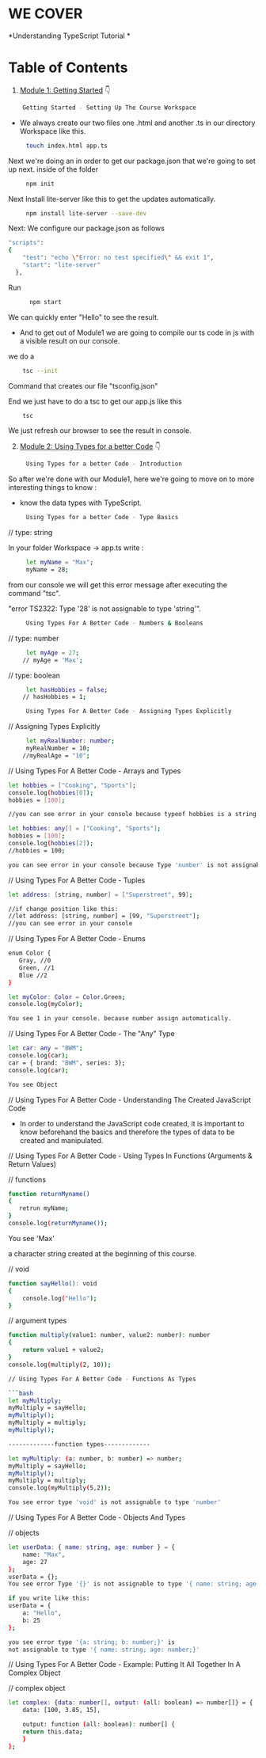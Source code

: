 # WE COVER

*Understanding TypeScript Tutorial *

# Table of Contents


1. [Module 1: Getting Started]() 👇

	 
 ```bash
	 Getting Started - Setting Up The Course Workspace
```

- We always create our two files one .html and another .ts
in our directory Workspace like this.

```bash
	 touch index.html app.ts
```

Next we're doing an in order to get our package.json that we're going to set up next.
inside of the folder

```bash
	 npm init
```

Next Install lite-server like this to get the updates automatically.

```bash
	 npm install lite-server --save-dev
```


Next: We configure our package.json as follows

```bash
"scripts": 
{
    "test": "echo \"Error: no test specified\" && exit 1",
    "start": "lite-server"
  },
```


Run 

```bash
	  npm start
```

We can quickly enter "Hello" to see the result.


- And to get out of Module1 we are going to compile our ts code in js with a visible result on our console.


we do a

```bash
	tsc --init 
```

Command that creates our file "tsconfig.json"


End we just have to do a tsc to get our app.js like this

```bash
	tsc
```

We just refresh our browser to see the result in console.

2. [Module 2: Using Types for a better Code]() 👇


	 
```bash
	 Using Types for a better Code - Introduction
```

So after we're done with our Module1, here we're going to move on to more interesting things to know : 

- know the data types with TypeScript.


```bash
	 Using Types for a better Code - Type Basics
```

// type: string 

In your folder Workspace -> app.ts write :

```bash
	 let myName = "Max";
	 myName = 28;
```

from our console we will get this error message after executing the command "tsc".

"error TS2322: Type '28' is not assignable to type 'string'".


```bash
	 Using Types For A Better Code - Numbers & Booleans
```

// type: number

```bash
	 let myAge = 27;
	// myAge = 'Max';
```

// type: boolean

```bash
	 let hasHobbies = false;
	// hasHobbies = 1;
```

```bash
	 Using Types For A Better Code - Assigning Types Explicitly
```

// Assigning Types Explicitly

```bash
	 let myRealNumber: number;
	 myRealNumber = 10;
	//myRealAge = "10";
```

// Using Types For A Better Code - Arrays and Types


```bash
let hobbies = ["Cooking", "Sports"];
console.log(hobbies[0]);
hobbies = [100];

//you can see error in your console because typeof hobbies is a string. but if i change like this :

let hobbies: any[] = ["Cooking", "Sports"];
hobbies = [100];
console.log(hobbies[2]);
//hobbies = 100;

you can see error in your console because Type 'number' is not assignable to type 'any[]'.
```


// Using Types For A Better Code - Tuples

```bash
let address: [string, number] = ["Superstreet", 99];

//if change position like this:
//let address: [string, number] = [99, "Superstreet"];
//you can see error in your console
```

// Using Types For A Better Code - Enums

 ```bash
 enum Color {
 	Gray, //0
 	Green, //1
 	Blue //2
 }

 let myColor: Color = Color.Green;
 console.log(myColor);

 You see 1 in your console. because number assign automatically.
```


// Using Types For A Better Code - The "Any" Type

 ```bash
 let car: any = "BWM";
 console.log(car);
 car = { brand: "BWM", series: 3};
 console.log(car);

 You see Object
```

// Using Types For A Better Code - Understanding The Created JavaScript Code

- In order to understand the JavaScript code created, it is important to know beforehand the basics and therefore the types of data to be created and manipulated.


// Using Types For A Better Code - Using Types In Functions (Arguments & Return Values)

// functions

 ```bash
function returnMyname()
{
	retrun myName;
}
console.log(returnMyname());
```

You see 'Max'

a character string created at the beginning of this course.

// void

```bash
function sayHello(): void 
{
	console.log("Hello");	
}
```

// argument types

```bash
function multiply(value1: number, value2: number): number 
{
	return value1 + value2;	
}
console.log(multiply(2, 10));

// Using Types For A Better Code - Functions As Types

```bash
let myMultiply;
myMultiply = sayHello;
myMultiply();
myMultiply = multiply;
myMultiply();

-------------function types-------------

let myMultiply: (a: number, b: number) => number;
myMultiply = sayHello;
myMultiply();
myMultiply = multiply;
console.log(myMultiply(5,2));

You see error type 'void' is not assignable to type 'number'
```

// Using Types For A Better Code - Objects And Types

// objects

```bash
let userData: { name: string, age: number } = {
	name: "Max",
	age: 27
};
userData = {};
You see error Type '{}' is not assignable to type '{ name: string; age: number;}'

if you write like this:
userData = {
	a: "Hello",
	b: 25
};

you see error type '{a: string; b: number;}' is 
not assignable to type '{ name: string; age: number;}'
```

// Using Types For A Better Code - Example: Putting It All Together In A Complex Object

// complex object

```bash
let complex: {data: number[], output: (all: boolean) => number[]} = {
	data: [100, 3.85, 15],

	output: function (all: boolean): number[] {
	return this.data;
	}
};
```
